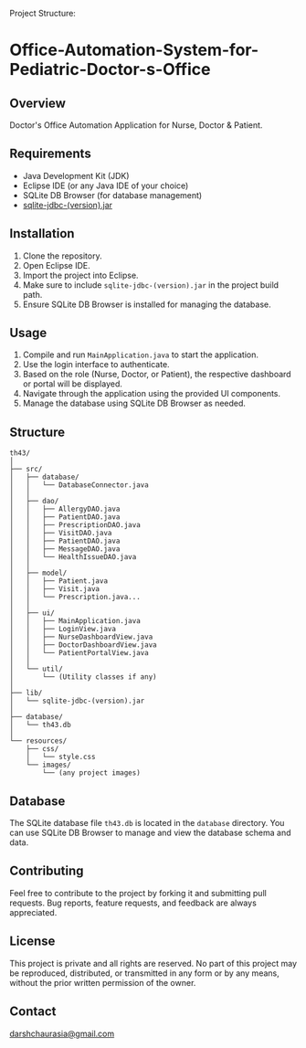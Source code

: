 Project Structure:
# Office-Automation-System-for-Pediatric-Doctor-s-Office

## Overview

Doctor's Office Automation Application for Nurse, Doctor & Patient.

## Requirements

- Java Development Kit (JDK)
- Eclipse IDE (or any Java IDE of your choice)
- SQLite DB Browser (for database management)
- [sqlite-jdbc-(version).jar](lib/sqlite-jdbc-(version).jar)

## Installation

1. Clone the repository.
2. Open Eclipse IDE.
3. Import the project into Eclipse.
4. Make sure to include `sqlite-jdbc-(version).jar` in the project build path.
5. Ensure SQLite DB Browser is installed for managing the database.

## Usage

1. Compile and run `MainApplication.java` to start the application.
2. Use the login interface to authenticate.
3. Based on the role (Nurse, Doctor, or Patient), the respective dashboard or portal will be displayed.
4. Navigate through the application using the provided UI components.
5. Manage the database using SQLite DB Browser as needed.

## Structure

```
th43/
│
├── src/
│   ├── database/
│   │   └── DatabaseConnector.java
│   │
│   ├── dao/ 
│   │   ├── AllergyDAO.java
│   │   ├── PatientDAO.java
│   │   ├── PrescriptionDAO.java
│   │   ├── VisitDAO.java
│   │   ├── PatientDAO.java
│   │   ├── MessageDAO.java
│   │   └── HealthIssueDAO.java
│   │
│   ├── model/
│   │   ├── Patient.java
│   │   ├── Visit.java
│   │   └── Prescription.java...
│   │
│   ├── ui/
│   │   ├── MainApplication.java
│   │   ├── LoginView.java
│   │   ├── NurseDashboardView.java
│   │   ├── DoctorDashboardView.java
│   │   └── PatientPortalView.java
│   │
│   └── util/
│       └── (Utility classes if any)
│
├── lib/
│   └── sqlite-jdbc-(version).jar
│
├── database/
│   └── th43.db
│
└── resources/
    ├── css/
    │   └── style.css
    └── images/
        └── (any project images)
```

## Database

The SQLite database file `th43.db` is located in the `database` directory. You can use SQLite DB Browser to manage and view the database schema and data.

## Contributing

Feel free to contribute to the project by forking it and submitting pull requests. Bug reports, feature requests, and feedback are always appreciated.

## License

This project is private and all rights are reserved. No part of this project may be reproduced, distributed, or transmitted in any form or by any means, without the prior written permission of the owner.

## Contact

darshchaurasia@gmail.com



